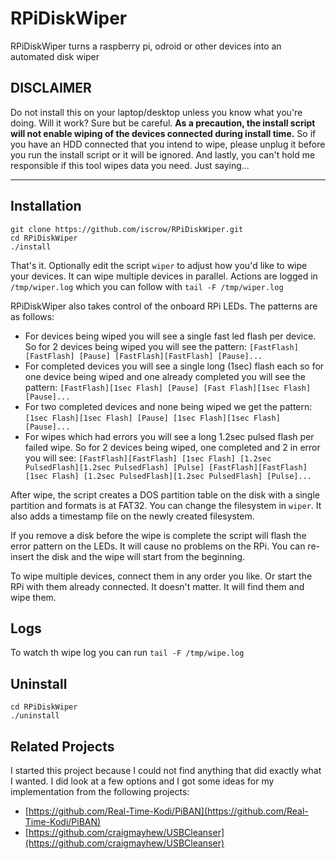 # RPiDiskWiper
RPiDiskWiper turns a raspberry pi, odroid or other devices into an automated disk wiper

## **DISCLAIMER**

Do not install this on your laptop/desktop unless you know what you're doing. Will it work? Sure but be careful. **As a precaution, the install script will not enable wiping of the devices connected during install time.** So if you have an HDD connected that you intend to wipe, please unplug it before you run the install script or it will be ignored. And lastly, you can't hold me responsible if this tool wipes data you need. Just saying...

---

## Installation

```
git clone https://github.com/iscrow/RPiDiskWiper.git
cd RPiDiskWiper
./install
```

That's it. Optionally edit the script `wiper` to adjust how you'd like to wipe your devices.
It can wipe multiple devices in parallel. Actions are logged in `/tmp/wiper.log` which you can follow with `tail -F /tmp/wiper.log`

RPiDiskWiper also takes control of the onboard RPi LEDs.
The patterns are as follows:
* For devices being wiped you will see a single fast led flash per device. So for 2 devices being wiped you will see the pattern: `[FastFlash][FastFlash] [Pause] [FastFlash][FastFlash] [Pause]...`
* For completed devices you will see a single long (1sec) flash each so for one device being wiped and one already completed you will see the pattern: `[FastFlash][1sec Flash] [Pause] [Fast Flash][1sec Flash] [Pause]...`
* For two completed devices and none being wiped we get the pattern: `[1sec Flash][1sec Flash] [Pause] [1sec Flash][1sec Flash] [Pause]...`
* For wipes which had errors you will see a long 1.2sec pulsed flash per failed wipe. So for 2 devices being wiped, one completed and 2 in error you will see: `[FastFlash][FastFlash] [1sec Flash] [1.2sec PulsedFlash][1.2sec PulsedFlash] [Pulse] [FastFlash][FastFlash] [1sec Flash] [1.2sec PulsedFlash][1.2sec PulsedFlash] [Pulse]...`

After wipe, the script creates a DOS partition table on the disk with a single partition and formats is at FAT32. You can change the filesystem in `wiper`. It also adds a timestamp file on the newly created filesystem.

If you remove a disk before the wipe is complete the script will flash the error pattern on the LEDs. It will cause no problems on the RPi. You can re-insert the disk and the wipe will start from the beginning. 

To wipe multiple devices, connect them in any order you like. Or start the RPi with them already connected. It doesn't matter. It will find them and wipe them.

## Logs
To watch th wipe log you can run `tail -F /tmp/wipe.log`

## Uninstall

```
cd RPiDiskWiper
./uninstall
```

## Related Projects
I started this project because I could not find anything that did exactly what I wanted. I did look at a few options and I got some ideas for my implementation from the following projects:

* [https://github.com/Real-Time-Kodi/PiBAN](https://github.com/Real-Time-Kodi/PiBAN)
* [https://github.com/craigmayhew/USBCleanser](https://github.com/craigmayhew/USBCleanser)
